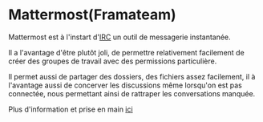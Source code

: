 # Mattermost(Framateam)

Mattermost est à l'instart d'[IRC](../IRC/index.md) un outil de messagerie
instantanée.

Il a l'avantage d'être plutôt joli, de permettre relativement facilement de
créer des groupes de travail avec des permissions particulière.

Il permet aussi de partager des dossiers, des fichiers assez facilement, il à
l'avantage aussi de concerver les discussions même lorsqu'on est pas
connectée, nous permettant ainsi de rattraper les conversations manquée. 

Plus d'information et prise en main
[ici](https://docs.framasoft.org/fr/mattermost/)


